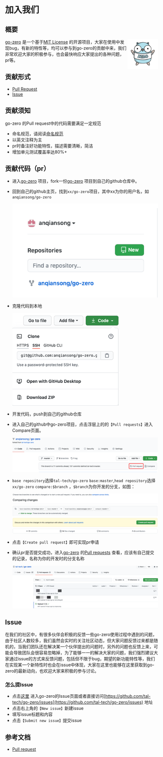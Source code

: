 # 加入我们

## 概要
<img src="./resource/go-zero-logo.png" alt="go-zero" width="100px" height="100px" align="right" />

[go-zero](https://github.com/tal-tech/go-zero) 是一个基于[MIT License](https://github.com/tal-tech/go-zero/blob/master/LICENSE) 的开源项目，大家在使用中发现bug，有新的特性等，均可以参与到go-zero的贡献中来，我们非常欢迎大家的积极参与，也会最快响应大家提出的各种问题，pr等。

## 贡献形式
* [Pull Request](https://github.com/tal-tech/go-zero/pulls)
* [Issue](https://github.com/tal-tech/go-zero/issues)

## 贡献须知
go-zero 的Pull request中的代码需要满足一定规范
* 命名规范，请阅读[命名规范](naming-spec.md)
* 以英文注释为主
* pr时备注好功能特性，描述需要清晰，简洁
* 增加单元测试覆盖率达80%+

## 贡献代码（pr）
* 进入[go-zero](https://github.com/tal-tech/go-zero) 项目，fork一份[go-zero](https://github.com/tal-tech/go-zero) 项目到自己的github仓库中。
* 回到自己的github主页，找到`xx/go-zero`项目，其中xx为你的用户名，如`anqiansong/go-zero`

    ![fork](./resource/fork.png)
* 克隆代码到本地

    ![clone](./resource/clone.png)
* 开发代码，push到自己的github仓库
* 进入自己的github中go-zero项目，点击浮层上的的`【Pull requests】`进入Compare页面。

    ![pr](./resource/new_pr.png)

* `base repository`选择`tal-tech/go-zero` `base:master`,`head repository`选择`xx/go-zero` `compare:$branch` ，`$branch`为你开发的分支，如图：

    ![pr](./resource/compare.png)

* 点击`【Create pull request】`即可实现pr申请
* 确认pr是否提交成功，进入[go-zero](https://github.com/tal-tech/go-zero) 的[Pull requests](https://github.com/tal-tech/go-zero/pulls) 查看，应该有自己提交的记录，名称为你的开发时的分支名称

    ![pr record](./resource/pr_record.png)

## Issue
在我们的社区中，有很多伙伴会积极的反馈一些go-zero使用过程中遇到的问题，由于社区人数较多，我们虽然会实时的关注社区动态，但大家问题反馈过来都是随机的，当我们团队还在解决某一个伙伴提出的问题时，另外的问题也反馈上来，可能会导致团队会很容易忽略掉，为了能够一一的解决大家的问题，我们强烈建议大家通过issue的方式来反馈问题，包括但不限于bug，期望的新功能特性等，我们在实现某一个新特性时也会在issue中体现，大家在这里也能够在这里获取到go-zero的最新动向，也欢迎大家来积极的参与讨论。

### 怎么提Issue
* 点击[这里](https://github.com/tal-tech/go-zero/issues) 进入go-zero的Issue页面或者直接访问[https://github.com/tal-tech/go-zero/issues](https://github.com/tal-tech/go-zero/issues) 地址
* 点击右上角的`【New issue】`新建issue
* 填写issue标题和内容
* 点击`【Submit new issue】`提交issue

## 参考文档

* [Pull request](https://docs.github.com/en/github/collaborating-with-issues-and-pull-requests/proposing-changes-to-your-work-with-pull-requests)
